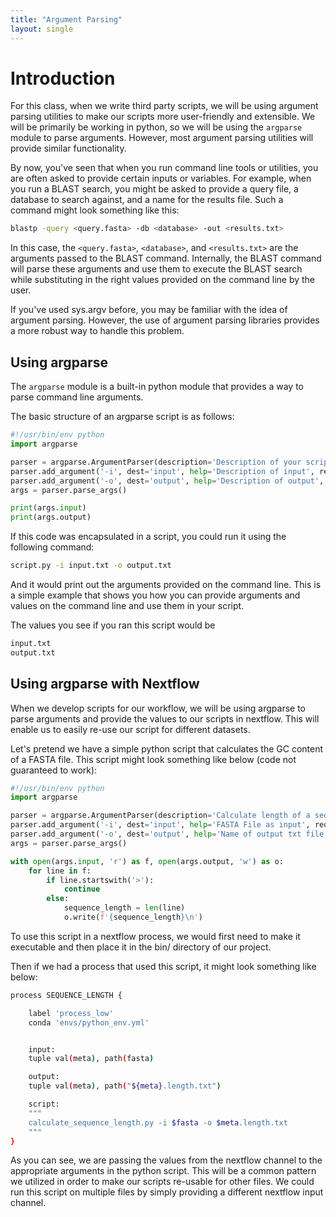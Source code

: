 ```yaml
---
title: "Argument Parsing"
layout: single
---
```


# Introduction

For this class, when we write third party scripts, we will be using argument parsing
utilities to make our scripts more user-friendly and extensible. We will be primarily
be working in python, so we will be using the `argparse` module to parse arguments. However,
most argument parsing utilities will provide similar functionality.

By now, you've seen that when you run command line tools or utilities, you are often asked
to provide certain inputs or variables. For example, when you run a BLAST search, you might 
be asked to provide a query file, a database to search against, and a name for the results file. 
Such a command might look something like this:

```bash
blastp -query <query.fasta> -db <database> -out <results.txt>
```

In this case, the `<query.fasta>`, `<database>`, and `<results.txt>` are the arguments
passed to the BLAST command. Internally, the BLAST command will parse these arguments
and use them to execute the BLAST search while substituting in the right values provided
on the command line by the user.

If you've used sys.argv before, you may be familiar with the idea of argument parsing. However,
the use of argument parsing libraries provides a more robust way to handle this problem. 

## Using argparse

The `argparse` module is a built-in python module that provides a way to parse command line arguments. 

The basic structure of an argparse script is as follows:

```python
#!/usr/bin/env python
import argparse

parser = argparse.ArgumentParser(description='Description of your script')
parser.add_argument('-i', dest='input', help='Description of input', required=True)
parser.add_argument('-o', dest='output', help='Description of output', required=True)
args = parser.parse_args()

print(args.input)
print(args.output)
```

If this code was encapsulated in a script, you could run it using the following command:

```bash
script.py -i input.txt -o output.txt
```

And it would print out the arguments provided on the command line. This is a simple example
that shows you how you can provide arguments and values on the command line and use them
in your script. 

The values you see if you ran this script would be

```bash
input.txt
output.txt
```


## Using argparse with Nextflow

When we develop scripts for our workflow, we will be using argparse to parse arguments 
and provide the values to our scripts in nextflow. This will enable us to easily re-use our script
for different datasets.

Let's pretend we have a simple python script that calculates the GC content of a FASTA file. This script
might look something like below (code not guaranteed to work):

```python
#!/usr/bin/env python
import argparse

parser = argparse.ArgumentParser(description='Calculate length of a sequences in a FASTA file')
parser.add_argument('-i', dest='input', help='FASTA File as input', required=True)
parser.add_argument('-o', dest='output', help='Name of output txt file containing sequence lengths', required=True)
args = parser.parse_args()

with open(args.input, 'r') as f, open(args.output, 'w') as o:
    for line in f:
        if line.startswith('>'):
            continue
        else:
            sequence_length = len(line)
            o.write(f'{sequence_length}\n')

```

To use this script in a nextflow process, we would first need to make it executable and then place it in the bin/ 
directory of our project. 

Then if we had a process that used this script, it might look something like below:     

```bash
process SEQUENCE_LENGTH {

    label 'process_low'
    conda 'envs/python_env.yml'


    input:
    tuple val(meta), path(fasta)

    output:
    tuple val(meta), path("${meta}.length.txt")

    script:
    """
    calculate_sequence_length.py -i $fasta -o $meta.length.txt
    """
}
```

As you can see, we are passing the values from the nextflow channel to the appropriate arguments in the python script.
This will be a common pattern we utilized in order to make our scripts re-usable for other files. We could run this script
on multiple files by simply providing a different nextflow input channel. 